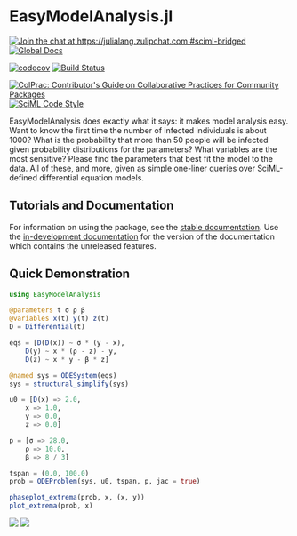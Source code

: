 # EasyModelAnalysis.jl

[![Join the chat at https://julialang.zulipchat.com #sciml-bridged](https://img.shields.io/static/v1?label=Zulip&message=chat&color=9558b2&labelColor=389826)](https://julialang.zulipchat.com/#narrow/stream/279055-sciml-bridged)
[![Global Docs](https://img.shields.io/badge/docs-SciML-blue.svg)](https://docs.sciml.ai/EasyModelAnalysis/stable/)

[![codecov](https://codecov.io/gh/SciML/EasyModelAnalysis.jl/branch/main/graph/badge.svg)](https://app.codecov.io/gh/SciML/EasyModelAnalysis.jl)
[![Build Status](https://github.com/SciML/EasyModelAnalysis.jl/workflows/CI/badge.svg)](https://github.com/SciML/EasyModelAnalysis.jl/actions?query=workflow%3ACI)

[![ColPrac: Contributor's Guide on Collaborative Practices for Community Packages](https://img.shields.io/badge/ColPrac-Contributor's%20Guide-blueviolet)](https://github.com/SciML/ColPrac)
[![SciML Code Style](https://img.shields.io/static/v1?label=code%20style&message=SciML&color=9558b2&labelColor=389826)](https://github.com/SciML/SciMLStyle)

EasyModelAnalysis does exactly what it says: it makes model analysis easy. Want to know the first time
the number of infected individuals is about 1000? What is the probability that more than 50 people will
be infected given probability distributions for the parameters? What variables are the most sensitive?
Please find the parameters that best fit the model to the data. All of these, and more, given as simple
one-liner queries over SciML-defined differential equation models.

## Tutorials and Documentation

For information on using the package, see the [stable documentation](https://docs.sciml.ai/EasyModelAnalysis/stable/). 
Use the [in-development documentation](https://docs.sciml.ai/EasyModelAnalysis/dev/) for the version of the documentation 
which contains the unreleased features.

## Quick Demonstration

```julia
using EasyModelAnalysis

@parameters t σ ρ β
@variables x(t) y(t) z(t)
D = Differential(t)

eqs = [D(D(x)) ~ σ * (y - x),
    D(y) ~ x * (ρ - z) - y,
    D(z) ~ x * y - β * z]

@named sys = ODESystem(eqs)
sys = structural_simplify(sys)

u0 = [D(x) => 2.0,
    x => 1.0,
    y => 0.0,
    z => 0.0]

p = [σ => 28.0,
    ρ => 10.0,
    β => 8 / 3]

tspan = (0.0, 100.0)
prob = ODEProblem(sys, u0, tspan, p, jac = true)

phaseplot_extrema(prob, x, (x, y))
plot_extrema(prob, x)
```

![](https://user-images.githubusercontent.com/1814174/214805423-2f79eb2b-a243-4c69-9aec-90cd16d67218.png)
![](https://user-images.githubusercontent.com/1814174/214805420-f1192965-e49e-458a-9c45-5fe86fdd3c80.png)
